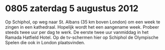 # 0805 zaterdag 5 augustus 2012
Op Schiphol, op weg naar St. Albans (35 km boven London) om een week te zingen in een kathedraal. Hopelijk wordt het een aangename week. Probeer steeds twee uur per dag te werk. De eerste twee uur vanmiddag in het Ramada Hatfield Hotel. Op de tv-schermen hier op Schiphol de Olympische Spelen die ook in London plaatsvinden.